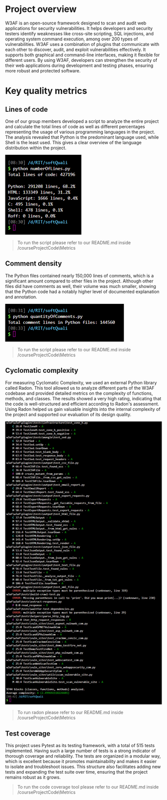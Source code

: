 # **Project overview**
W3AF is an open-source framework designed to scan and audit web applications for security vulnerabilities. It helps developers and security testers identify weaknesses like cross-site scripting, SQL injections, and operating system command execution, among over 200 types of vulnerabilities. W3AF uses a combination of plugins that communicate with each other to discover, audit, and exploit vulnerabilities effectively. It supports both graphical and command-line interfaces, making it flexible for different users. By using W3AF, developers can strengthen the security of their web applications during development and testing phases, ensuring more robust and protected software.

# **Key quality metrics**

## Lines of code
One of our group members developed a script to analyze the entire project and calculate the total lines of code as well as different percentages representing the usage of various programming languages in the project. The analysis revealed that Python is the predominant language used, while Shell is the least used. This gives a clear overview of the language distribution within the project.

![Lines of Code	](lines_of_code.png)

> To run the script please refer to our README.md inside /courseProjectCode\Metrics

## Comment density
The Python files contained nearly 150,000 lines of comments, which is a significant amount compared to other files in the project. Although other files did have comments as well, their volume was much smaller, showing that the Python code had a notably higher level of documented explanation and annotation.

![Comment density	](density_comments.png)

> To run the script please refer to our README.md inside /courseProjectCode\Metrics

## Cyclomatic complexity
For measuring Cyclomatic Complexity, we used an external Python library called Radon. This tool allowed us to analyze different parts of the W3AF codebase and provided detailed metrics on the complexity of functions, methods, and classes. The results showed a very high rating, indicating that the code is well-structured and efficient according to Radon's assessment. Using Radon helped us gain valuable insights into the internal complexity of the project and supported our evaluation of its design quality.

![Cyclomatic Complexity	](cyclomatic_complexity.png)

> To run radon please refer to our README.md inside /courseProjectCode\Metrics

## Test coverage
This project uses Pytest as its testing framework, with a total of 515 tests implemented. Having such a large number of tests is a strong indicator of thorough coverage and reliability. The tests are organized in a modular way, which is excellent because it promotes maintainability and makes it easier to isolate and troubleshoot issues. This structure also facilitates adding new tests and expanding the test suite over time, ensuring that the project remains robust as it grows.

> To run the code coverage tool please refer to our README.md inside /courseProjectCode\Metrics
